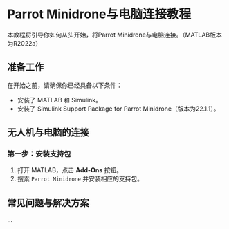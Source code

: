 # Parrot Minidrone与电脑连接教程

本教程将引导你如何从头开始，将Parrot Minidrone与电脑连接。（MATLAB版本为R2022a）

## 准备工作

在开始之前，请确保你已经具备以下条件：
- 安装了 MATLAB 和 Simulink。
- 安装了 Simulink Support Package for Parrot Minidrone（版本为22.1.1）。


## 无人机与电脑的连接

### 第一步：安装支持包
1. 打开 MATLAB，点击 **Add-Ons** 按钮。
2. 搜索 `Parrot Minidrone` 并安装相应的支持包。

## 常见问题与解决方案

...

